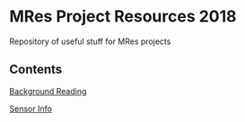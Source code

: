 # MRes Project Resources 2018

Repository of useful stuff for MRes projects



## Contents

[Background Reading](READING.md)

[Sensor Info](SENSORS.md)
